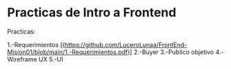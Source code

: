 # Practicas de Intro a Frontend

Practicas:

1.-Requerimientos [(https://github.com/LuceroLunaa/FrontEnd-Mision01/blob/main/1.-Requerimientos.pdf)]
2.-Buyer
3.-Publico objetivo
4.-Wireframe UX
5.-UI
